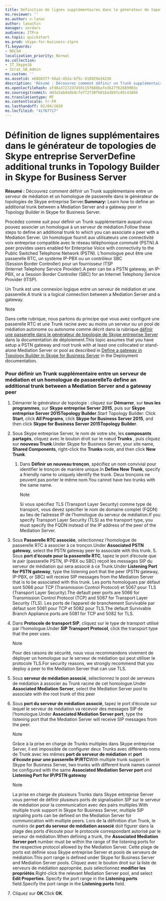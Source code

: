 ```yaml
---
title: Définition de lignes supplémentaires dans le générateur de topologies de Skype entreprise Server
ms.reviewer: ''
ms.author: v-lanac
author: lanachin
manager: serdars
audience: ITPro
ms.topic: quickstart
ms.prod: skype-for-business-itpro
f1.keywords:
- NOCSH
localization_priority: Normal
ms.collection:
- IT_Skype16
- Strat_SB_Admin
ms.custom: ''
ms.assetid: e68b8377-50a2-452a-bf5c-910929e34236
description: 'Résumé : Découvrez comment définir un Trunk supplémentaire entre un serveur de médiation et un homologue de passerelle dans le générateur de topologies de Skype entreprise Server.'
ms.openlocfilehash: afd8a37272d7450115f688bafe3627fb2689903c
ms.sourcegitcommit: dd3a3ab4ddbdcfe772f30fb01ba3b97c45c43dd4
ms.translationtype: MT
ms.contentlocale: fr-FR
ms.lasthandoff: 02/04/2020
ms.locfileid: "41767717"
---
```

# <a name="define-additional-trunks-in-topology-builder-in-skype-for-business-server"></a><span data-ttu-id="98af2-103">Définition de lignes supplémentaires dans le générateur de topologies de Skype entreprise Server</span><span class="sxs-lookup"><span data-stu-id="98af2-103">Define additional trunks in Topology Builder in Skype for Business Server</span></span>
 
<span data-ttu-id="98af2-104">**Résumé :** Découvrez comment définir un Trunk supplémentaire entre un serveur de médiation et un homologue de passerelle dans le générateur de topologies de Skype entreprise Server.</span><span class="sxs-lookup"><span data-stu-id="98af2-104">**Summary:** Learn how to define an additional trunk between a Mediation Server and a gateway peer in Topology Builder in Skype for Business Server.</span></span>
  
<span data-ttu-id="98af2-105">Procédez comme suit pour définir un Trunk supplémentaire auquel vous pouvez associer un homologue à un serveur de médiation.</span><span class="sxs-lookup"><span data-stu-id="98af2-105">Follow these steps to define an additional trunk to which you can associate a peer with a Mediation Server.</span></span> <span data-ttu-id="98af2-106">Un homologue fournit aux utilisateurs une connectivité voix entreprise compatible avec le réseau téléphonique commuté (PSTN).</span><span class="sxs-lookup"><span data-stu-id="98af2-106">A peer provides users enabled for Enterprise Voice with connectivity to the Public Switched Telephone Network (PSTN).</span></span> <span data-ttu-id="98af2-107">L’homologue peut être une passerelle RTC, un système IP-PBX ou un contrôleur SBC (Session Border Controller) pour un fournisseur ITSP (Internet Telephony Service Provider).</span><span class="sxs-lookup"><span data-stu-id="98af2-107">A peer can be a PSTN gateway, an IP-PBX, or a Session Border Controller (SBC) for an Internet Telephony Service Provider (ITSP).</span></span>
  
<span data-ttu-id="98af2-108">Un Trunk est une connexion logique entre un serveur de médiation et une passerelle.</span><span class="sxs-lookup"><span data-stu-id="98af2-108">A trunk is a logical connection between a Mediation Server and a gateway.</span></span>
  
> [!NOTE]
> <span data-ttu-id="98af2-109">Dans cette rubrique, nous partons du principe que vous avez configuré une passerelle RTC et une Trunk racine avec au moins un serveur ou un pool de médiation autonome ou autonome comme décrit dans la rubrique [définir une passerelle dans le générateur de topologie de Skype entreprise Server](define-a-gateway.md) dans la documentation de déploiement.</span><span class="sxs-lookup"><span data-stu-id="98af2-109">This topic assumes that you have setup a PSTN gateway and root trunk with at least one collocated or stand-alone Mediation Server or pool as described in [Define a gateway in Topology Builder in Skype for Business Server](define-a-gateway.md) in the Deployment documentation.</span></span>
  
### <a name="to-define-an-additional-trunk-between-a-mediation-server-and-a-gateway-peer"></a><span data-ttu-id="98af2-110">Pour définir un Trunk supplémentaire entre un serveur de médiation et un homologue de passerelle</span><span class="sxs-lookup"><span data-stu-id="98af2-110">To define an additional trunk between a Mediation Server and a gateway peer</span></span>

1. <span data-ttu-id="98af2-111">Démarrer le générateur de topologie : cliquez sur **Démarrer**, sur **tous les programmes**, sur **Skype entreprise Server 2015**, puis sur **Skype entreprise Server 2015Topology Builder**.</span><span class="sxs-lookup"><span data-stu-id="98af2-111">Start Topology Builder: Click **Start**, click **All Programs**, click **Skype for Business Server 2015**, and then click **Skype for Business Server 2015Topology Builder**.</span></span>
    
2. <span data-ttu-id="98af2-112">Sous Skype entreprise Server, le nom de votre site, les **composants partagés**, cliquez avec le bouton droit sur le nœud **Trunks** , puis cliquez sur **nouveau Trunk**.</span><span class="sxs-lookup"><span data-stu-id="98af2-112">Under Skype for Business Server, your site name, **Shared Components**, right-click the **Trunks** node, and then click **New Trunk**.</span></span>
   1. <span data-ttu-id="98af2-113">Dans **Définir un nouveau tronçon**, spécifiez un nom convivial pour identifier le tronçon de manière unique.</span><span class="sxs-lookup"><span data-stu-id="98af2-113">In **Define New Trunk**, specify a friendly name to uniquely identify the trunk.</span></span> <span data-ttu-id="98af2-114">Deux tronçons ne peuvent pas porter le même nom.</span><span class="sxs-lookup"><span data-stu-id="98af2-114">You cannot have two trunks with the same name.</span></span>
    
      > [!NOTE]
      > <span data-ttu-id="98af2-115">Si vous spécifiez TLS (Transport Layer Security) comme type de transport, vous devez spécifier le nom de domaine complet (FQDN) au lieu de l’adresse IP de l’homologue du serveur de médiation.</span><span class="sxs-lookup"><span data-stu-id="98af2-115">If you specify Transport Layer Security (TLS) as the transport type, you must specify the FQDN instead of the IP address of the peer of the Mediation Server.</span></span> 
  
3. <span data-ttu-id="98af2-116">Sous **Passerelle RTC associée**, sélectionnez l’homologue de passerelle RTC à associer à ce tronçon.</span><span class="sxs-lookup"><span data-stu-id="98af2-116">Under **Associated PSTN gateway**, select the PSTN gateway peer to associate with this trunk.</span></span>
    5. <span data-ttu-id="98af2-117">Sous **port d’écoute pour la passerelle RTC**, tapez le port d’écoute que le pair (passerelle PSTN, IP-PBX ou SBC) reçoit les messages SIP du serveur de médiation qui sera associé à ce Trunk.</span><span class="sxs-lookup"><span data-stu-id="98af2-117">Under **Listening Port for PSTN gateway**, type the listening port that the peer (PSTN gateway, IP-PBX, or SBC) will receive SIP messages from the Mediation Server that is to be associated with this trunk.</span></span> <span data-ttu-id="98af2-118">Les ports homologues par défaut sont 5066 pour TCP (Transmission Control Protocol) et 5067 pour TLS (Transport Layer Security).</span><span class="sxs-lookup"><span data-stu-id="98af2-118">The default peer ports are 5066 for Transmission Control Protocol (TCP) and 5067 for Transport Layer Security (TLS).</span></span> <span data-ttu-id="98af2-119">Les ports de l’appareil de branchement Survivable par défaut sont 5081 pour TCP et 5082 pour TLS.</span><span class="sxs-lookup"><span data-stu-id="98af2-119">The default Survivable Branch Appliance ports are 5081 for TCP and 5082 for TLS.</span></span>
    
4. <span data-ttu-id="98af2-120">Dans **Protocole de transport SIP**, cliquez sur le type de transport utilisé par l’homologue.</span><span class="sxs-lookup"><span data-stu-id="98af2-120">Under **SIP Transport Protocol**, click the transport type that the peer uses.</span></span>
    
    > [!NOTE]
    > <span data-ttu-id="98af2-121">Pour des raisons de sécurité, nous vous recommandons vivement de déployer un homologue sur le serveur de médiation qui peut utiliser le protocole TLS.</span><span class="sxs-lookup"><span data-stu-id="98af2-121">For security reasons, we strongly recommend that you deploy a peer to the Mediation Server that can use TLS.</span></span> 
  
5. <span data-ttu-id="98af2-122">Sous **serveur de médiation associé**, sélectionnez le pool de serveurs de médiation à associer au Trunk racine de cet homologue.</span><span class="sxs-lookup"><span data-stu-id="98af2-122">Under **Associated Mediation Server**, select the Mediation Server pool to associate with the root trunk of this peer</span></span>
    
6. <span data-ttu-id="98af2-123">Sous **port du serveur de médiation associé**, tapez le port d’écoute sur lequel le serveur de médiation va recevoir des messages SIP de l’homologue.</span><span class="sxs-lookup"><span data-stu-id="98af2-123">Under **Associated Mediation Server port**, type the listening port that the Mediation Server will receive SIP messages from the peer.</span></span>
    
    > [!NOTE]
    > <span data-ttu-id="98af2-124">Grâce à la prise en charge de Trunks multiples dans Skype entreprise Server, il est impossible de configurer deux Trunks avec différents noms de Trunk avec les mêmes **port de serveur de médiation** et **port d’écoute pour une passerelle IP/RTC**</span><span class="sxs-lookup"><span data-stu-id="98af2-124">With multiple trunk support in Skype for Business Server, two trunks with different trunk names cannot be configured with the same **Associated Mediation Server port** and **Listening Port for IP/PSTN gateway**</span></span>
  
    > [!NOTE]
    > <span data-ttu-id="98af2-125">La prise en charge de plusieurs Trunks dans Skype entreprise Server vous permet de définir plusieurs ports de signalisation SIP sur le serveur de médiation pour la communication avec des pairs multiples.</span><span class="sxs-lookup"><span data-stu-id="98af2-125">With multiple trunk support in Skype for Business Server, multiple SIP signaling ports can be defined on the Mediation Server for communication with multiple peers.</span></span> <span data-ttu-id="98af2-126">Lors de la définition d’un Trunk, le numéro de **port du serveur de médiation associé** doit figurer dans la plage des ports d’écoute pour le protocole correspondant autorisé par le serveur de médiation.</span><span class="sxs-lookup"><span data-stu-id="98af2-126">When defining a trunk, the **Associated Mediation Server port** number must be within the range of the listening ports for the respective protocol allowed by the Mediation Server.</span></span> <span data-ttu-id="98af2-127">Cette plage de ports est définie sous Skype entreprise Server et pools de serveurs de médiation.</span><span class="sxs-lookup"><span data-stu-id="98af2-127">This port range is defined under Skype for Business Server and Mediation Server pools.</span></span> <span data-ttu-id="98af2-128">Cliquez avec le bouton droit sur la liste de serveurs de médiation appropriée, puis sélectionnez **modifier les propriétés**.</span><span class="sxs-lookup"><span data-stu-id="98af2-128">Right-click the relevant Mediation Server pool, and select **Edit Properties**.</span></span> <span data-ttu-id="98af2-129">Specify the port range in the **Listening ports** field.</span><span class="sxs-lookup"><span data-stu-id="98af2-129">Specify the port range in the **Listening ports** field.</span></span>
  
7. <span data-ttu-id="98af2-130">Cliquez sur **OK**.</span><span class="sxs-lookup"><span data-stu-id="98af2-130">Click **OK**.</span></span> 
    

